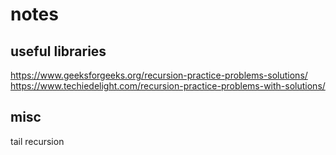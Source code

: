 # notes

## useful libraries

https://www.geeksforgeeks.org/recursion-practice-problems-solutions/
https://www.techiedelight.com/recursion-practice-problems-with-solutions/

## misc

tail recursion
